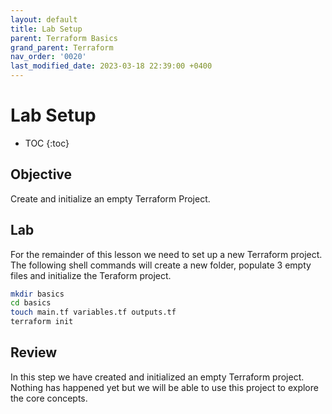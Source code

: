 ```yaml
---
layout: default
title: Lab Setup
parent: Terraform Basics
grand_parent: Terraform
nav_order: '0020'
last_modified_date: 2023-03-18 22:39:00 +0400
---
```


# Lab Setup

* TOC
{:toc}

## Objective

Create and initialize an empty Terraform Project.

## Lab

For the remainder of this lesson we need to set up a new Terraform project. The
following shell commands will create a new folder, populate 3 empty files and
initialize the Teraform project.

```bash
mkdir basics
cd basics
touch main.tf variables.tf outputs.tf
terraform init
```

## Review

In this step we have created and initialized an empty Terraform project. Nothing
has happened yet but we will be able to use this project to explore the core
concepts.
